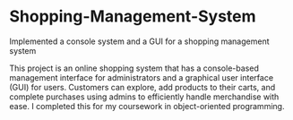# Shopping-Management-System

Implemented a console system and a GUI for a shopping management system

This project is an online shopping system that has a console-based management interface for administrators and a graphical user interface (GUI) for users. Customers can explore, add products to their carts, and complete purchases using admins to efficiently handle merchandise with ease. I completed this for my coursework in object-oriented programming. 
